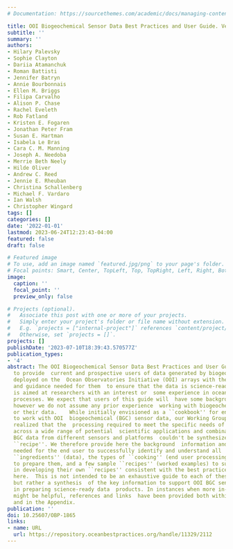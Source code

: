 ```yaml
---
# Documentation: https://sourcethemes.com/academic/docs/managing-content/

title: OOI Biogeochemical Sensor Data Best Practices and User Guide. Version 1.0.0.
subtitle: ''
summary: ''
authors:
- Hilary Palevsky
- Sophie Clayton
- Dariia Atamanchuk
- Roman Battisti
- Jennifer Batryn
- Annie Bourbonnais
- Ellen M. Briggs
- Filipa Carvalho
- Alison P. Chase
- Rachel Eveleth
- Rob Fatland
- Kristen E. Fogaren
- Jonathan Peter Fram
- Susan E. Hartman
- Isabela Le Bras
- Cara C. M. Manning
- Joseph A. Needoba
- Merrie Beth Neely
- Hilde Oliver
- Andrew C. Reed
- Jennie E. Rheuban
- Christina Schallenberg
- Michael F. Vardaro
- Ian Walsh
- Christopher Wingard
tags: []
categories: []
date: '2022-01-01'
lastmod: 2023-06-24T12:23:43-04:00
featured: false
draft: false

# Featured image
# To use, add an image named `featured.jpg/png` to your page's folder.
# Focal points: Smart, Center, TopLeft, Top, TopRight, Left, Right, BottomLeft, Bottom, BottomRight.
image:
  caption: ''
  focal_point: ''
  preview_only: false

# Projects (optional).
#   Associate this post with one or more of your projects.
#   Simply enter your project's folder or file name without extension.
#   E.g. `projects = ["internal-project"]` references `content/project/deep-learning/index.md`.
#   Otherwise, set `projects = []`.
projects: []
publishDate: '2023-07-10T18:39:43.570577Z'
publication_types:
- '4'
abstract: The OOI Biogeochemical Sensor Data Best Practices and User Guide is intended
  to provide  current and prospective users of data generated by biogeochemical sensors
  deployed on the  Ocean Observatories Initiative (OOI) arrays with the information
  and guidance needed for them  to ensure that the data is science-ready. This guide
  is aimed at researchers with an interest or  some experience in ocean biogeochemical
  processes. We expect that users of this guide will  have some background in oceanography,
  however we do not assume any prior experience  working with biogeochemical sensors
  or their data.    While initially envisioned as a ``cookbook'' for end users seeking
  to work with OOI  biogeochemical (BGC) sensor data, our Working Group and Beta Testers
  realized that the  processing required to meet the specific needs of all end users
  across a wide range of potential  scientific applications and combinations of OOI
  BGC data from different sensors and platforms  couldn't be synthesized into a single
  ``recipe''. We therefore provide here the background  information and principles
  needed for the end user to successfully identify and understand all  the available
  ``ingredients'' (data), the types of ``cooking'' (end user processing) that are  recommended
  to prepare them, and a few sample ``recipes'' (worked examples) to support end  users
  in developing their own ``recipes'' consistent with the best practices presented
  here.  This is not intended to be an exhaustive guide to each of these sensors,
  but rather a synthesis  of the key information to support OOI BGC sensor data users
  in preparing science-ready data  products. In instances when more in-depth information
  might be helpful, references and links  have been provided both within each chapter
  and in the Appendix.
publication: ''
doi: 10.25607/OBP-1865
links:
- name: URL
  url: https://repository.oceanbestpractices.org/handle/11329/2112
---
```

